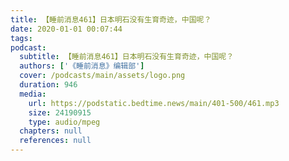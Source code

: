 ```yaml
---
title: 【睡前消息461】日本明石没有生育奇迹，中国呢？
date: 2020-01-01 00:07:44
tags:
podcast:
  subtitle: 【睡前消息461】日本明石没有生育奇迹，中国呢？
  authors: ['《睡前消息》编辑部']
  cover: /podcasts/main/assets/logo.png
  duration: 946
  media:
    url: https://podstatic.bedtime.news/main/401-500/461.mp3
    size: 24190915
    type: audio/mpeg
  chapters: null
  references: null
---
```

